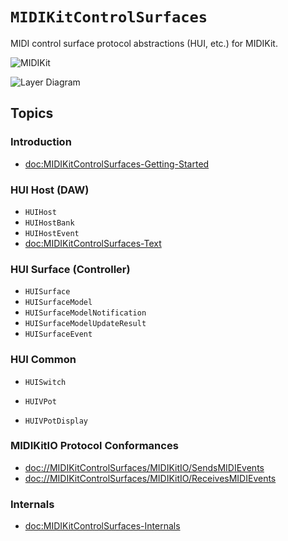 # ``MIDIKitControlSurfaces``

MIDI control surface protocol abstractions (HUI, etc.) for MIDIKit.

![MIDIKit](midikitcontrolsurfaces-banner.png)

![Layer Diagram](midikitcontrolsurfaces-diagram.svg)

## Topics

### Introduction

- <doc:MIDIKitControlSurfaces-Getting-Started>

### HUI Host (DAW)

- ``HUIHost``
- ``HUIHostBank``
- ``HUIHostEvent``
- <doc:MIDIKitControlSurfaces-Text>

### HUI Surface (Controller)

- ``HUISurface``
- ``HUISurfaceModel``
- ``HUISurfaceModelNotification``
- ``HUISurfaceModelUpdateResult``
- ``HUISurfaceEvent``

### HUI Common

- ``HUISwitch``

- ``HUIVPot``
- ``HUIVPotDisplay``

### MIDIKitIO Protocol Conformances

- <doc://MIDIKitControlSurfaces/MIDIKitIO/SendsMIDIEvents>
- <doc://MIDIKitControlSurfaces/MIDIKitIO/ReceivesMIDIEvents>

### Internals

- <doc:MIDIKitControlSurfaces-Internals>
